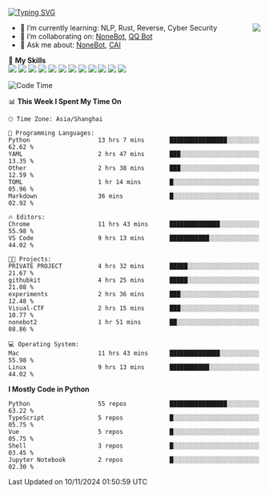 [![Typing SVG](https://readme-typing-svg.herokuapp.com?size=25&duration=2500&color=8C43EA&vCenter=true&width=200&height=40&lines=Hi+there+%F0%9F%91%8B%F0%9F%8F%BB;I'm+yanyongyu)](https://git.io/typing-svg)

<a href="#">
  <img align="right" src="https://github-readme-stats.vercel.app/api?username=yanyongyu&count_private=true&show_icons=true&bg_color=15,f2f7fd,E0EAFC" />
</a>

- 🌱 I’m currently learning: NLP, Rust, Reverse, Cyber Security
- 👯 I’m collaborating on: [NoneBot](https://github.com/nonebot), [QQ Bot](https://github.com/Mrs4s/go-cqhttp)
- 💬 Ask me about: [NoneBot](https://github.com/nonebot), [CAI](https://github.com/cscs181/CAI)

🌟 **My Skills**  
![](https://img.shields.io/badge/-Python-3e74a2?style=flat-square&logo=Python&logoColor=fff)
![](https://img.shields.io/badge/-TypeScript-3178C6?style=flat-square&logo=TypeScript&logoColor=fff)
![](https://img.shields.io/badge/-Vue-4fc08d?style=flat-square&logo=Vue.js&logoColor=fff)
![](https://img.shields.io/badge/-React-2d98ce?style=flat-square&logo=React&logoColor=fff)
![](https://img.shields.io/badge/-FastAPI-009688?style=flat-square&logo=FastAPI&logoColor=fff)
![](https://img.shields.io/badge/-Linux-000000?style=flat-square&logo=Linux&logoColor=fff)
![](https://img.shields.io/badge/-Docker-2496ED?style=flat-square&logo=Docker&logoColor=fff)
![](https://img.shields.io/badge/-Kubernetes-326CE5?style=flat-square&logo=Kubernetes&logoColor=fff)
![](https://img.shields.io/badge/-GitHub%20Actions-2088FF?style=flat-square&logo=GitHubActions&logoColor=fff)
![](https://img.shields.io/badge/-PostgreSQL-4169E1?style=flat-square&logo=PostgreSQL&logoColor=fff)
![](https://img.shields.io/badge/-Redis-DC382D?style=flat-square&logo=Redis&logoColor=fff)
![](https://img.shields.io/badge/-MongoDB-47A248?style=flat-square&logo=MongoDB&logoColor=fff)

<!--START_SECTION:waka-->
![Code Time](http://img.shields.io/badge/Code%20Time-6%2C865%20hrs%2044%20mins-blue)

📊 **This Week I Spent My Time On** 

```text
🕑︎ Time Zone: Asia/Shanghai

💬 Programming Languages: 
Python                   13 hrs 7 mins       ████████████████░░░░░░░░░   62.62 % 
YAML                     2 hrs 47 mins       ███░░░░░░░░░░░░░░░░░░░░░░   13.35 % 
Other                    2 hrs 38 mins       ███░░░░░░░░░░░░░░░░░░░░░░   12.59 % 
TOML                     1 hr 14 mins        █░░░░░░░░░░░░░░░░░░░░░░░░   05.96 % 
Markdown                 36 mins             █░░░░░░░░░░░░░░░░░░░░░░░░   02.92 % 

🔥 Editors: 
Chrome                   11 hrs 43 mins      ██████████████░░░░░░░░░░░   55.98 % 
VS Code                  9 hrs 13 mins       ███████████░░░░░░░░░░░░░░   44.02 % 

🐱‍💻 Projects: 
PRIVATE PROJECT          4 hrs 32 mins       █████░░░░░░░░░░░░░░░░░░░░   21.67 % 
githubkit                4 hrs 25 mins       █████░░░░░░░░░░░░░░░░░░░░   21.08 % 
experiments              2 hrs 36 mins       ███░░░░░░░░░░░░░░░░░░░░░░   12.48 % 
Visual-CTF               2 hrs 15 mins       ███░░░░░░░░░░░░░░░░░░░░░░   10.77 % 
nonebot2                 1 hr 51 mins        ██░░░░░░░░░░░░░░░░░░░░░░░   08.86 % 

💻 Operating System: 
Mac                      11 hrs 43 mins      ██████████████░░░░░░░░░░░   55.98 % 
Linux                    9 hrs 13 mins       ███████████░░░░░░░░░░░░░░   44.02 % 
```

**I Mostly Code in Python** 

```text
Python                   55 repos            ████████████████░░░░░░░░░   63.22 % 
TypeScript               5 repos             █░░░░░░░░░░░░░░░░░░░░░░░░   05.75 % 
Vue                      5 repos             █░░░░░░░░░░░░░░░░░░░░░░░░   05.75 % 
Shell                    3 repos             █░░░░░░░░░░░░░░░░░░░░░░░░   03.45 % 
Jupyter Notebook         2 repos             █░░░░░░░░░░░░░░░░░░░░░░░░   02.30 % 
```




 Last Updated on 10/11/2024 01:50:59 UTC
<!--END_SECTION:waka-->

